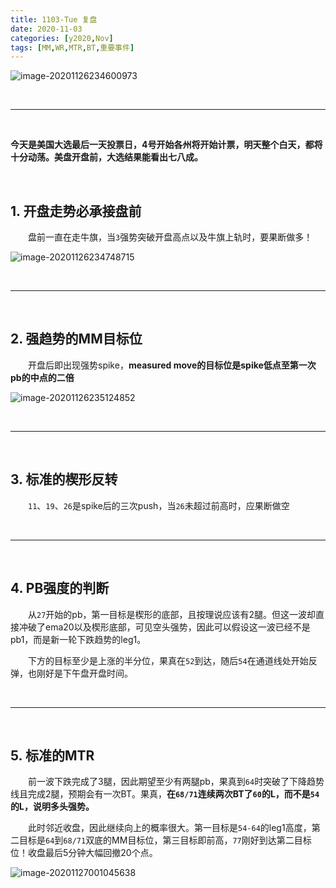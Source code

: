 ```yaml
---
title: 1103-Tue 复盘
date: 2020-11-03
categories: [y2020,Nov]
tags: [MM,WR,MTR,BT,重要事件]
---
```


![image-20201126234600973](https://tva1.sinaimg.cn/large/0081Kckwly1gl30a3kzd6j30qj0egwgm.jpg)


<br/>

---

<br/>

**今天是美国大选最后一天投票日，4号开始各州将开始计票，明天整个白天，都将十分动荡。美盘开盘前，大选结果能看出七八成。**

<br/>

## 1. 开盘走势必承接盘前

　　盘前一直在走牛旗，当`3`强势突破开盘高点以及牛旗上轨时，要果断做多！

![image-20201126234748715](https://tva1.sinaimg.cn/large/0081Kckwly1gl30bz65bbj30qm09hjsn.jpg)

<br/>

---

<br/>

## 2. 强趋势的MM目标位

　　开盘后即出现强势spike，**measured move的目标位是spike低点至第一次pb的中点的二倍**

![image-20201126235124852](https://tva1.sinaimg.cn/large/0081Kckwly1gl30fpuo62j307a0c0t92.jpg)

<br/>

---

<br/>

## 3. 标准的楔形反转

　　`11`、`19`、`26`是spike后的三次push，当`26`未超过前高时，应果断做空

<br/>

---

<br/>

## 4. PB强度的判断

　　从`27`开始的pb，第一目标是楔形的底部，且按理说应该有2腿。但这一波却直接冲破了ema20以及楔形底部，可见空头强势，因此可以假设这一波已经不是pb1，而是新一轮下跌趋势的leg1。

　　下方的目标至少是上涨的半分位，果真在`52`到达，随后`54`在通道线处开始反弹，也刚好是下午盘开盘时间。

<br/>

---

<br/>

## 5. 标准的MTR

　　前一波下跌完成了3腿，因此期望至少有两腿pb，果真到`64`时突破了下降趋势线且完成2腿，预期会有一次BT。果真，**在`68/71`连续两次BT了`60`的L，而不是`54`的L，说明多头强势。**

　　此时邻近收盘，因此继续向上的概率很大。第一目标是`54-64`的leg1高度，第二目标是`64`到`68/71`双底的MM目标位，第三目标即前高，`77`刚好到达第二目标位！收盘最后5分钟大幅回撤20个点。

![image-20201127001045638](https://tva1.sinaimg.cn/large/0081Kckwly1gl30zund8dj308c06zglv.jpg)

<br/>
